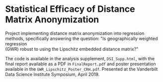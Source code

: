 # Statistical	Efficacy of Distance Matrix	Anonymization
Project implementing distance matrix anonymization into regression methods, specifically answering the question: "Is	geographically	weighted	regression		
(GWR)	robust	to	using	the	Lipschitz	embedded	distance	matrix?"

The code is available in the analysis supplement, `DSI_Supp.html`, with the final report available as a PDF in `FinalReport.pdf` and poster presentation available in the `GWR_Lipschitz_Poster_CRH.pdf`. Presented at the Vanderbilt Data Science Institute Symposium, April 2019.
